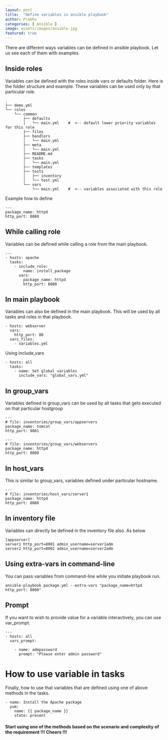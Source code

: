 ```yaml
---
layout: post
title:  "Define variables in ansible playbook"
author: Prabhu
categories: [ Ansible ]
image: assets/images/ansible.jpg
featured: true
---
```


There are different ways variables can be defined in ansible playbook. Let us see each of them with examples.

## Inside roles

Variables can be defined with the roles inside vars or defaults folder. Here is the folder structure and example. These variables can be used only by that particular role.

```
.
├── demo.yml
└── roles
    └── common
        ├── defaults
        │   └── main.yml    #  <-- default lower priority variables for this role
        ├── files
        ├── handlers
        │   └── main.yml
        ├── meta
        │   └── main.yml
        ├── README.md
        ├── tasks
        │   └── main.yml
        ├── templates
        ├── tests
        │   ├── inventory
        │   └── test.yml
        └── vars
            └── main.yml    #  <-- variables associated with this role
```

Example how to define

```
---
package_name: httpd
http_port: 8080
```

## While calling role

Variables can be defined while calling a role from the main playbook.

```
---
- hosts: apache
  tasks:
    - include_role:
        name: install_package
      vars:
        package_name: httpd
        http_port: 8080
```

## In main playbook

Variables can also be defined in the main playbook. This will be used by all tasks and roles in that playbook.

```
- hosts: webserver
  vars:
    http_port: 80
  vars_files:
    - variables.yml
```

Using include_vars

```
- hosts: all
  tasks:
    - name: Set global variables
      include_vars: "global_vars.yml"
```

## In group_vars

Variables defined in group_vars can be used by all tasks that gets executed on that particular hostgroup

```
---
# file: inventories/group_vars/appservers
package_name: tomcat
http_port: 9001
```

```
---
# file: inventories/group_vars/webservers
package_name: httpd
http_port: 8080
```

## In host_vars

This is similar to group_vars, variables defined under particular hostname.

```
---
# file: inventories/host_vars/server1
package_name: httpd
http_port: 8080
```

## In inventory file

Variables can directly be defined in the inventory file also. As below

```
[appserver]
server1 http_port=8001 admin_username=server1adm
server2 http_port=8002 admin_username=server2adm
```

## Using extra-vars in command-line

You can pass variables from command-line while you initiate playbook run.

```
ansible-playbook package.yml --extra-vars "package_name=httpd http_port: 8080"
```

## Prompt

If you want to wish to provide value for a variable interactively, you can use var_prompt.

```
---
- hosts: all
  vars_prompt:

    - name: admpassword
      prompt: "Please enter admin password"
```

# How to use variable in tasks

Finally, how to use that variables that are defined using one of above methods in the tasks.

```
- name: Install the Apache package
  yum:
    name: {{ package_name }}
    state: present
```


#### Start using one of the methods based on the scenario and complexity of the requirement !!! Cheers !!!